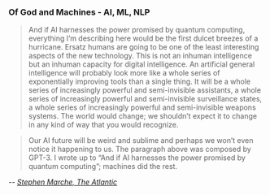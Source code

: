 ### Of God and Machines - AI, ML, NLP

> And if AI harnesses the power promised by quantum computing, everything I’m describing here would be the first dulcet breezes of a hurricane. Ersatz humans are going to be one of the least interesting aspects of the new technology. This is not an inhuman intelligence but an inhuman capacity for digital intelligence. An artificial general intelligence will probably look more like a whole series of exponentially improving tools than a single thing. It will be a whole series of increasingly powerful and semi-invisible assistants, a whole series of increasingly powerful and semi-invisible surveillance states, a whole series of increasingly powerful and semi-invisible weapons systems. The world would change; we shouldn’t expect it to change in any kind of way that you would recognize.

> Our AI future will be weird and sublime and perhaps we won’t even notice it happening to us. The paragraph above was composed by GPT-3. I wrote up to “And if AI harnesses the power promised by quantum computing”; machines did the rest.

-- <cite>[Stephen Marche, The Atlantic][1]</cite>

[1]: https://www.theatlantic.com/technology/archive/2022/09/artificial-intelligence-machine-learing-natural-language-processing/661401/